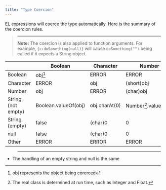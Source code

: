 ```yaml
---
title: "Type Coercion"
---
```


EL expressions will coerce the type automatically. Here is the summary
of the coercion rules.

> ------------------------------------------------------------------------
>
> **Note:** The coercion is also applied to function arguments. For
> example, `{c:doSomething(null)}` will cause `doSomething("")` being
> called if it expects a String object.

|                    | Boolean              | Character     | Number                | String         |
|--------------------|----------------------|---------------|-----------------------|----------------|
| Boolean            | obj[^1]              | ERROR         | ERROR                 | obj.toString() |
| Character          | ERROR                | obj           | (short)obj            | obj.toString() |
| Number             | obj                  | ERROR         | (char)obj             | obj.toString() |
| String (not empty) | Boolean.valueOf(obj) | obj.charAt(0) | Number[^2].valueOf(x) | obj            |
| String (empty)     | false                | (char)0       | 0                     | "" (obj)       |
| null               | false                | (char)0       | 0                     | ""             |
| Other              | ERROR                | ERROR         | ERROR                 | obj.toString() |

> ------------------------------------------------------------------------
>
> <references/>

- The handling of an empty string and null is the same



[^1]: obj represents the object being corerced

[^2]: The real class is determined at run time, such as Integer and
    Float.
